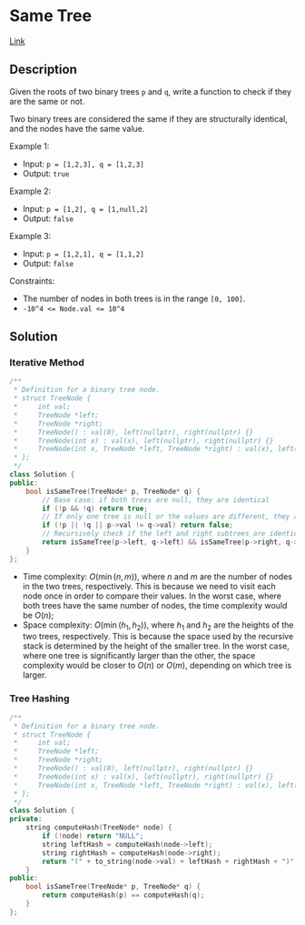 # Same Tree

[Link](https://leetcode.com/problems/same-tree/description/)

## Description

Given the roots of two binary trees `p` and `q`, write a function to check if they are the same or not.

Two binary trees are considered the same if they are structurally identical, and the nodes have the same value.

Example 1:

- Input: `p = [1,2,3], q = [1,2,3]`
- Output: `true`

Example 2:

- Input: `p = [1,2], q = [1,null,2]`
- Output: `false`

Example 3:

- Input: `p = [1,2,1], q = [1,1,2]`
- Output: `false`

Constraints:

- The number of nodes in both trees is in the range `[0, 100]`.
- `-10^4 <= Node.val <= 10^4`

## Solution

### Iterative Method

```C++
/**
 * Definition for a binary tree node.
 * struct TreeNode {
 *     int val;
 *     TreeNode *left;
 *     TreeNode *right;
 *     TreeNode() : val(0), left(nullptr), right(nullptr) {}
 *     TreeNode(int x) : val(x), left(nullptr), right(nullptr) {}
 *     TreeNode(int x, TreeNode *left, TreeNode *right) : val(x), left(left), right(right) {}
 * };
 */
class Solution {
public:
    bool isSameTree(TreeNode* p, TreeNode* q) {
        // Base case: if both trees are null, they are identical
        if (!p && !q) return true;
        // If only one tree is null or the values are different, they are not identical
        if (!p || !q || p->val != q->val) return false;
        // Recursively check if the left and right subtrees are identical
        return isSameTree(p->left, q->left) && isSameTree(p->right, q->right);
    }
};
```

- Time complexity: $O\left( \min \left( n,m \right) \right)$, where $n$ and $m$ are the number of nodes in the two trees, respectively. This is because we need to visit each node once in order to compare their values. In the worst case, where both trees have the same number of nodes, the time complexity would be $O(n)$;
- Space complexity: $O\left( \min \left( h_1,h_2 \right) \right)$, where $h_1$ and $h_2$ are the heights of the two trees, respectively. This is because the space used by the recursive stack is determined by the height of the smaller tree. In the worst case, where one tree is significantly larger than the other, the space complexity would be closer to $O(n)$ or $O(m)$, depending on which tree is larger.

### Tree Hashing

```C++
/**
 * Definition for a binary tree node.
 * struct TreeNode {
 *     int val;
 *     TreeNode *left;
 *     TreeNode *right;
 *     TreeNode() : val(0), left(nullptr), right(nullptr) {}
 *     TreeNode(int x) : val(x), left(nullptr), right(nullptr) {}
 *     TreeNode(int x, TreeNode *left, TreeNode *right) : val(x), left(left), right(right) {}
 * };
 */
class Solution {
private:
    string computeHash(TreeNode* node) {
        if (!node) return "NULL";
        string leftHash = computeHash(node->left);
        string rightHash = computeHash(node->right);
        return "(" + to_string(node->val) + leftHash + rightHash + ")";
    }
public:
    bool isSameTree(TreeNode* p, TreeNode* q) {
        return computeHash(p) == computeHash(q);
    }
};
```

